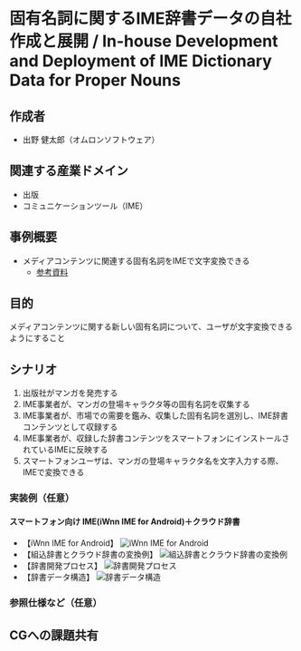 # 固有名詞に関するIME辞書データの自社作成と展開 / In-house Development and Deployment of IME Dictionary Data for Proper Nouns

## 作成者
- 出野 健太郎（オムロンソフトウェア）

## 関連する産業ドメイン
- 出版
- コミュニケーションツール（IME）

## 事例概要
- メディアコンテンツに関連する固有名詞をIMEで文字変換できる
  - [参考資料](https://github.com/w3c-cg/mcm-jp/blob/main/meetings/2024-07-25/20240725_mcm-jp-cg_%E3%82%AA%E3%83%A0%E3%83%AD%E3%83%B3%E3%82%BD%E3%83%95%E3%83%88%E3%82%A6%E3%82%A7%E3%82%A2IME%E7%B4%B9%E4%BB%8B%E8%B3%87%E6%96%99.pdf)

## 目的
メディアコンテンツに関する新しい固有名詞について、ユーザが文字変換できるようにすること

## シナリオ

1. 出版社がマンガを発売する
1. IME事業者が、マンガの登場キャラクタ等の固有名詞を収集する
1. IME事業者が、市場での需要を鑑み、収集した固有名詞を選別し、IME辞書コンテンツとして収録する
1. IME事業者が、収録した辞書コンテンツをスマートフォンにインストールされているIMEに反映する
1. スマートフォンユーザは、マンガの登場キャラクタ名を文字入力する際、IMEで変換できる

### 実装例（任意）

#### スマートフォン向け IME(iWnn IME for Android)＋クラウド辞書

- 【iWnn IME for Android】
![iWnn IME for Android](https://w3c-cg.github.io/mcm-jp/reports/use-cases/IME/image.png "iWnn IME for Android")
- 【組込辞書とクラウド辞書の変換例】
![組込辞書とクラウド辞書の変換例](https://w3c-cg.github.io/mcm-jp/reports/use-cases/IME/image-1.png "組込辞書とクラウド辞書の変換例")
- 【辞書開発プロセス】
![辞書開発プロセス](https://w3c-cg.github.io/mcm-jp/reports/use-cases/IME/image-2.png "辞書開発プロセス")
- 【辞書データ構造】
![辞書データ構造](https://w3c-cg.github.io/mcm-jp/reports/use-cases/IME/image-3.png "辞書データ構造")

### 参照仕様など（任意）


## CGへの課題共有

